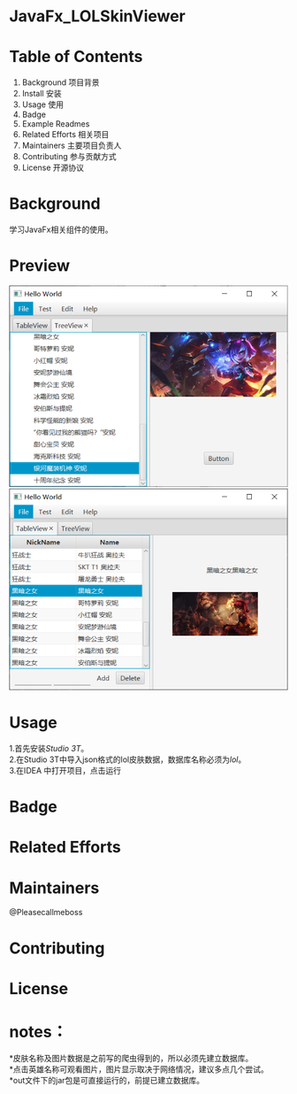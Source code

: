# JavaFx_LOLSkinViewer

# Table of Contents
1. Background 项目背景
2. Install 安装
3. Usage 使用
4. Badge
5. Example Readmes 
6. Related Efforts 相关项目
7. Maintainers 主要项目负责人
8. Contributing 参与贡献方式
9. License 开源协议


# Background
  学习JavaFx相关组件的使用。
  
# Preview
  ![Treeview](/Treeview.png "Title")
  ![Tableview](/Tableview.png "Title")
 
# Usage
   1.首先安装*Studio 3T*。  
   2.在Studio 3T中导入json格式的lol皮肤数据，数据库名称必须为*lol*。  
   3.在IDEA 中打开项目，点击运行  
   
# Badge
 
 
# Related Efforts

 
# Maintainers
 @Pleasecallmeboss
 
# Contributing
 
 
# License
 
# notes：
   *皮肤名称及图片数据是之前写的爬虫得到的，所以必须先建立数据库。  
   *点击英雄名称可观看图片，图片显示取决于网络情况，建议多点几个尝试。  
   *out文件下的jar包是可直接运行的，前提已建立数据库。  
 
 
